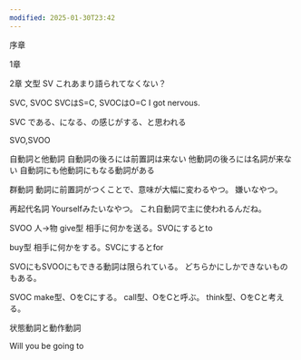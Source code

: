 ```yaml
---
modified: 2025-01-30T23:42
---
```


序章

1章

2章
文型
SV
これあまり語られてなくない？

SVC, SVOC
SVCはS=C, SVOCはO=C
I got nervous.

SVC
である、になる、の感じがする、と思われる


SVO,SVOO


自動詞と他動詞
自動詞の後ろには前置詞は来ない
他動詞の後ろには名詞が来ない
自動詞にも他動詞にもなる動詞がある


群動詞
動詞に前置詞がつくことで、意味が大幅に変わるやつ。
嫌いなやつ。

再起代名詞
Yourselfみたいなやつ。
これ自動詞で主に使われるんだね。

SVOO
人→物
give型
相手に何かを送る。SVOにするとto

buy型
相手に何かをする。SVCにするとfor

SVOにもSVOOにもできる動詞は限られている。
どちらかにしかできないものもある。

SVOC
make型、OをCにする。
call型、OをCと呼ぶ。
think型、OをCと考える。


状態動詞と動作動詞

Will you be going to 




